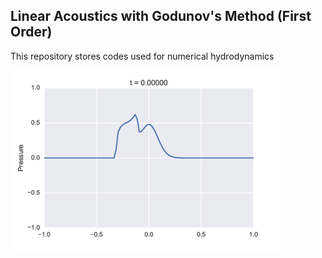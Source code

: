 ## Linear Acoustics with Godunov's Method (First Order)
This repository stores codes used for numerical hydrodynamics

![alt text](https://github.com/jakehanson/Hydrodynamics/blob/master/SIMPLE_ACOUSTICS/pressure.gif)